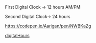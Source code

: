 
 First Digital Clock -> 12 hours AM/PM
 
 Second Digital Clock-> 24 hours
 
 https://codepen.io/Aarigan/pen/NWBKaZg

[digitalHours](https://user-images.githubusercontent.com/52601835/204314359-5974982f-ec9b-4cc0-a08b-3ae960cf90e6.png)
